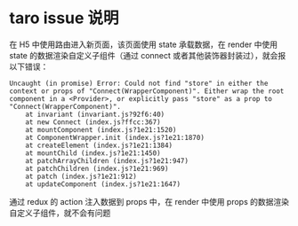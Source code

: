 # taro issue 说明

在 H5 中使用路由进入新页面，该页面使用 state 承载数据，在 render 中使用 state 的数据渲染自定义子组件（通过 connect 或者其他装饰器封装过），就会报以下错误：

```
Uncaught (in promise) Error: Could not find "store" in either the context or props of "Connect(WrapperComponent)". Either wrap the root component in a <Provider>, or explicitly pass "store" as a prop to "Connect(WrapperComponent)".
    at invariant (invariant.js?92f6:40)
    at new Connect (index.js?ffcc:367)
    at mountComponent (index.js?1e21:1520)
    at ComponentWrapper.init (index.js?1e21:1870)
    at createElement (index.js?1e21:1384)
    at mountChild (index.js?1e21:1450)
    at patchArrayChildren (index.js?1e21:947)
    at patchChildren (index.js?1e21:969)
    at patch (index.js?1e21:912)
    at updateComponent (index.js?1e21:1647)
```

通过 redux 的 action 注入数据到 props 中，在 render 中使用 props 的数据渲染自定义子组件，就不会有问题
